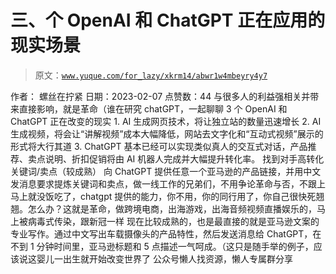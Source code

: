 # 三、个 OpenAI 和 ChatGPT 正在应用的现实场景

> 原文：[`www.yuque.com/for_lazy/xkrm14/abwr1w4mbeyry4y7`](https://www.yuque.com/for_lazy/xkrm14/abwr1w4mbeyry4y7)

<ne-p id="ub4be0a7f" data-lake-id="ub4be0a7f"><ne-text id="u40df0691">作者： 螺丝在拧紧</ne-text></ne-p> <ne-p id="u37f87bbc" data-lake-id="u37f87bbc"><ne-text id="ua86c9658">日期：2023-02-07</ne-text></ne-p> <ne-p id="u96e2be5c" data-lake-id="u96e2be5c"><ne-text id="uabe91f10">点赞数：</ne-text><ne-text id="uc873cdc1" ne-bold="true">44</ne-text></ne-p> <ne-hole id="ub68044f3" data-lake-id="ub68044f3"><ne-card data-card-name="hr" data-card-type="block" id="mRwWe" data-event-boundary="card"><ne-p id="u0442416d" data-lake-id="u0442416d"><ne-text id="u3ad6505e">与很多人的利益强相关并带来直接影响，就是革命（谁在研究 chatGPT，一起聊聊 3 个 OpenAI 和 ChatGPT 正在改变的现实 1.</ne-text> <ne-text id="uc8145878">AI 生成网页技术，将让独立站的数量迅速增长 2\. AI 生成视频，将会让“讲解视频”成本大幅降低，网站去文字化和“互动式视频”展示的形式将大行其道 3.</ne-text> <ne-text id="ue533bdf2">ChatGPT 基本已经可以实现类似真人的交互式对话，产品推荐、卖点说明、折扣促销将由 AI 机器人完成并大幅提升转化率。 找到对手高转化关键词/卖点（较成熟）</ne-text> <ne-text id="u4e062abd">向 ChatGPT 提供任意一个亚马逊的产品链接，并用中文发消息要求提炼关键词和卖点，做一线工作的兄弟们，不用争论革命与否，不跟上马上就没饭吃了，chatgpt 提供的能力，你不用，你的同行用了，你自己很快死翘翘。怎么办？这就是革命，做跨境电商，出海游戏，出海音频视频直播娱乐的，马上被病毒式传染，跟新冠一样</ne-text> <ne-text id="u94f8b79e">现在比较成熟的，也是最直接的就是亚马逊文案的专业写作。通过中文写出车载摄像头的产品特性，然后发送消息给 ChatGPT，在不到 1 分钟时间里，亚马逊标题和 5 点描述一气呵成。（这只是随手举的例子，应该说这婴儿一出生就开始改变世界了</ne-text></ne-p> <ne-hole id="u2d8133c7" data-lake-id="u2d8133c7"><ne-card data-card-name="hr" data-card-type="block" id="ZrIzi" data-event-boundary="card"><ne-p id="u07dbb30a" data-lake-id="u07dbb30a"><ne-text id="u5324deed">公众号懒人找资源，懒人专属群分享</ne-text></ne-p></ne-card></ne-hole></ne-card></ne-hole>